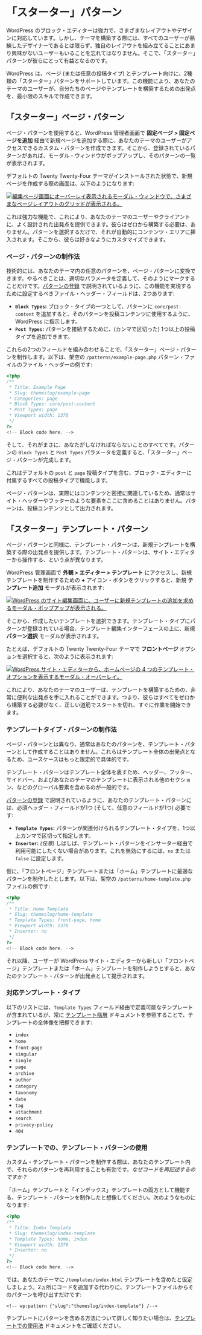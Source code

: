 <!-- 
# Starter Patterns
 -->

# 「スターター」パターン

<!-- 
The WordPress block editor is powerful and can handle many different layouts and designs. However, when building a theme, you must remember that not all of your users will be skilled designers or even have much interest in piecing together their own layouts. This is where starter patterns can be beneficial to them.
 -->

WordPress のブロック・エディターは強力で、さまざまなレイアウトやデザインに対応しています。しかし、テーマを構築する際には、すべてのユーザーが熟練したデザイナーであるとは限らず、独自のレイアウトを組み立てることにあまり興味がないユーザーもいることを忘れてはなりません。そこで、「スターター」パターンが彼らにとって有益となるのです。

<!-- 
WordPress supports two types of starter patterns for pages (or any post type) and templates. This feature lets you create starting points for your theme users to build out their pages and templates with minimal skills.
 -->

WordPress は、ページ (または任意の投稿タイプ) とテンプレート向けに、2種類の「スターター」パターンをサポートしています。この機能により、あなたのテーマのユーザーが、自分たちのページやテンプレートを構築するための出発点を、最小限のスキルで作成できます。

<!-- 
## Starter page patterns
 -->

## 「スターター」ページ・パターン

<!-- 
Page patterns let you create custom patterns your theme users can access when adding a new page via **Pages > Add New** in their WordPress admin. From there, a modal will pop up and show them a selection of patterns if any are registered.
 -->

ページ・パターンを使用すると、WordPress 管理者画面で **固定ページ > 固定ページを追加** 経由で新規ページを追加する際に、あなたのテーマのユーザーがアクセスできるカスタム・パターンを作成できます。そこから、登録されているパターンがあれば、モーダル・ウィンドウがポップアップし、そのパターンの一覧が表示されます。

<!-- 
Here is what the screen looks like when creating a new page with the default Twenty Twenty-Four theme installed:
 -->

デフォルトの Twenty Twenty-Four テーマがインストールされた状態で、新規ページを作成する際の画面は、以下のようになります:

<!-- 
[![Modal overlaying the edit page screen, showing a grid of various page layouts.](https://i0.wp.com/developer.wordpress.org/files/2024/04/starter-page-pattern-tt4.webp?resize=2048%2C1061&ssl=1)](https://i0.wp.com/developer.wordpress.org/files/2024/04/starter-page-pattern-tt4.webp?ssl=1)
 -->

[![編集ページ画面にオーバーレイ表示されるモーダル・ウィンドウで、さまざまなページレイアウトのグリッドが表示される。](https://i0.wp.com/developer.wordpress.org/files/2024/04/starter-page-pattern-tt4.webp?resize=2048%2C1061&ssl=1)](https://i0.wp.com/developer.wordpress.org/files/2024/04/starter-page-pattern-tt4.webp?ssl=1)

<!-- 
This is a powerful feature because it means that you can provide well-designed starting points for your theme’s users or clients. And they don’t need to build from scratch. They only need to select a pattern, and it will automatically be inserted into the content area. From there, they can make any customizations they want.
 -->

これは強力な機能で、これにより、あなたのテーマのユーザーやクライアントに、よく設計された出発点を提供できます。彼らはゼロから構築する必要は、ありません。パターンを選択するだけで、それが自動的にコンテンツ・エリアに挿入されます。そこから、彼らは好きなようにカスタマイズできます。

<!-- 
### How to create a page pattern
 -->

### ページ・パターンの制作法

<!-- 
Technically, any pattern in your theme can be converted to a page pattern. All you need to do is define the correct parameters to mark it as such. As described in [Registering Patterns](https://developer.wordpress.org/themes/patterns/registering-patterns/), there are two available file header fields that you must set to make this happen:
 -->

技術的には、あなたのテーマ内の任意のパターンを、ページ・パターンに変換できます。やるべきことは、適切なパラメータを定義して、そのようにマークすることだけです。[パターンの登録](https://developer.wordpress.org/themes/patterns/registering-patterns/) で説明されているように、この機能を実現するために設定するべきファイル・ヘッダー・フィールドは、2つあります:

<!-- 
*   **`Block Types`:** Adding `core/post-content` as one of the block types for the pattern tells WordPress that the pattern should be used for the post content.
*   **`Post Types`:** You can add one or more post types (separated by commas) to connect the pattern.
 -->

*   **`Block Types`:** ブロック・タイプの一つとして、パターンに `core/post-content` を追加すると、そのパターンを投稿コンテンツに使用するように、WordPress に指示します。
*   **`Post Types`:** パターンを接続するために、(カンマで区切った) 1つ以上の投稿タイプを追加できます。

<!-- 
With these two fields combined, you create a starter page pattern. Here is what the file header looks like for a fictional `/patterns/example-page.php` pattern file:
 -->

これらの2つのフィールドを組み合わせることで、「スターター」ページ・パターンを制作します。以下は、架空の `/patterns/example-page.php` パターン・ファイルのファイル・ヘッダーの例です:

```php
<?php
/**
 * Title: Example Page
 * Slug: themeslug/example-page
 * Categories: page
 * Block Types: core/post-content
 * Post Types: page
 * Viewport width: 1376
 */
?>
<!-- Block code here. -->
```

<!-- 
And that’s literally all you must do. Define the pattern’s `Block Types` and `Post Types` parameters and you have a starter page pattern. 
 -->

そして、それがまさに、あなたがしなければならないことのすべてです。パターンの `Block Types` と `Post Types` パラメータを定義すると、「スターター」ページ・パターンが完成します。

<!-- 
This will work with any post type that has opted into the block editor, including both the default `post` and `page` post types.
 -->

これはデフォルトの `post` と `page` 投稿タイプを含む、ブロック・エディターに付属するすべての投稿タイプで機能します。

<!-- 
Because page patterns are actually tied to the content, you wouldn’t typically include something like a site header or footer here. The pattern is output as post content.
 -->

ページ・パターンは、実際にはコンテンツと密接に関連しているため、通常はサイト・ヘッダーやフッターのような要素をここに含めることはありません。パターンは、投稿コンテンツとして出力されます。

<!-- 
## Starter template patterns
 -->

## 「スターター」テンプレート・パターン

<!-- 
Like page patterns, template patterns give users a starting point when building a new template. The difference is that template patterns work from the Site Editor.
 -->

ページ・パターンと同様に、テンプレート・パターンは、新規テンプレートを構築する際の出発点を提供します。テンプレート・パターンは、サイト・エディターから操作する、という点が異なります。

<!-- 
If you visit **Appearance > Editor > Templates** in your WordPress admin and click the **+** icon button for creating a new template, you should see a new **Add template** modal:
 -->

WordPress 管理画面で **外観 > エディター > テンプレート** にアクセスし、新規テンプレートを制作するための **+** アイコン・ボタンをクリックすると、新規 **テンプレート追加** モーダルが表示されます:

<!-- 
[![WordPress site editing screen with a modal popup asking the user to add a new template.](https://i0.wp.com/developer.wordpress.org/files/2024/04/add-template.webp?resize=2048%2C1060&ssl=1)](https://i0.wp.com/developer.wordpress.org/files/2024/04/add-template.webp?ssl=1)
 -->

[![WordPress のサイト編集画面に、ユーザーに新規テンプレートの追加を求めるモーダル・ポップアップが表示される。](https://i0.wp.com/developer.wordpress.org/files/2024/04/add-template.webp?resize=2048%2C1060&ssl=1)](https://i0.wp.com/developer.wordpress.org/files/2024/04/add-template.webp?ssl=1)

<!-- 
From there, you can select the template that you want to create. If the template type has any patterns registered for it, a new **Choose a pattern** modal will appear, overlaying the template-editing interface.
 -->

そこから、作成したいテンプレートを選択できます。テンプレート・タイプにパターンが登録されている場合、テンプレート編集インターフェースの上に、新規 **パターン選択** モーダルが表示されます。

<!-- 
For example, when choosing the **Front Page** option with the default Twenty Twenty-Four theme, you will see this:
 -->

たとえば、デフォルトの Twenty Twenty-Four テーマで **フロントページ** オプションを選択すると、次のように表示されます:

<!-- 
[![A modal overlay showing four template options for the homepage from within the WordPress site editor.](https://i0.wp.com/developer.wordpress.org/files/2024/04/starter-template-patterns-tt4.webp?resize=2048%2C1061&ssl=1)](https://i0.wp.com/developer.wordpress.org/files/2024/04/starter-template-patterns-tt4.webp?ssl=1)
 -->

[![WordPress サイト・エディターから、ホームページの 4 つのテンプレート・オプションを表示するモーダル・オーバーレイ。](https://i0.wp.com/developer.wordpress.org/files/2024/04/starter-template-patterns-tt4.webp?resize=2048%2C1061&ssl=1)](https://i0.wp.com/developer.wordpress.org/files/2024/04/starter-template-patterns-tt4.webp?ssl=1)

<!-- 
This gives your theme users a really nice onramp for building templates. It means they don’t have to create everything from the ground up and can get started down the right path.
 -->

これにより、あなたのテーマのユーザーは、テンプレートを構築するための、非常に便利な出発点を手に入れることができます。つまり、彼らはすべてをゼロから構築する必要がなく、正しい道筋でスタートを切れ、すぐに作業を開始できます。

<!-- 
### How to create template type patterns
 -->

### テンプレートタイプ・パターンの制作法

<!-- 
Unlike page patterns, you will usually not make any of your patterns a template pattern. These are starting points for an entire template, so their use cases are much more limited and specific.
 -->

ページ・パターンとは異なり、通常はあなたのパターンを、テンプレート・パターンとして作成することはありません。これらはテンプレート全体の出発点となるため、ユースケースはもっと限定的で具体的です。

<!-- 
Because template patterns represent an entire template, you would typically include global elements like the header, footer, sidebar, and other sections that your theme’s templates display.
 -->

テンプレート・パターンはテンプレート全体を表すため、ヘッダー、フッター、サイドバー、およびあなたのテーマのテンプレートに表示される他のセクション、などのグローバル要素を含めるのが一般的です。

<!-- 
As noted in [Registering Patterns](https://developer.wordpress.org/themes/patterns/registering-patterns/), there is a single required header field needed for your template pattern (and one optional field):
 -->

[パターンの登録](https://developer.wordpress.org/themes/patterns/registering-patterns/) で説明されているように、あなたのテンプレート・パターンには、必須ヘッダー・フィールドが1つ (そして、任意のフィールドが1つ) 必要です:

<!-- 
*   **`Template Types`:** One or more template types, separated by comma, that the pattern should be associated with.
*   **`Inserter`:** *(Optional)* Often, you will not want template patterns to be available via the inserter. To disable this, set it to `no` or `false`.
 -->

*   **`Template Types`:** パターンが関連付けられるテンプレート・タイプを、1つ以上カンマで区切って指定します。
*   **`Inserter`:** *(任意)* しばしば、テンプレート・パターンをインサーター経由で利用可能にしたくない場合があります。これを無効にするには、`no` または `false` に設定します。

<!-- 
Suppose that you created a pattern that would work well for the Front Page or Home templates. Here is what a fictional `/patterns/home-template.php` file would look like:
 -->

仮に、「フロントページ」テンプレートまたは「ホーム」テンプレートに最適なパターンを制作したとします。以下は、架空の `/patterns/home-template.php` ファイルの例です:

```php
<?php
/**
 * Title: Home Template
 * Slug: themeslug/home-template
 * Template Types: front-page, home
 * Viewport width: 1376
 * Inserter: no
 */
?>
<!-- Block code here. -->
```

<!-- 
From that point, anytime a user attempted to create a new Front Page or Home template from the WordPress Site Editor, they would be presented with your template pattern as a starting point.
 -->

それ以降、ユーザーが WordPress サイト・エディターから新しい「フロントページ」テンプレートまたは「ホーム」テンプレートを制作しようとすると、あなたのテンプレート・パターンが出発点として提示されます。

<!-- 
### Supported template types
 -->

### 対応テンプレート・タイプ

<!-- 
The following list includes the templates that you can define via the `Template Types` field, but you can always reference the [Template Hierarchy](https://developer.wordpress.org/themes/templates/template-hierarchy/) documentation for a full overview of templates:
 -->

以下のリストには、`Template Types` フィールド経由で定義可能なテンプレートが含まれているが、常に [テンプレート階層](https://developer.wordpress.org/themes/templates/template-hierarchy/) ドキュメントを参照することで、テンプレートの全体像を把握できます:

*   `index`
*   `home`
*   `front-page`
*   `singular`
*   `single`
*   `page`
*   `archive`
*   `author`
*   `category`
*   `taxonomy`
*   `date`
*   `tag`
*   `attachment`
*   `search`
*   `privacy-policy`
*   `404`

<!-- 
### Using template patterns in templates
 -->

### テンプレートでの、テンプレート・パターンの使用

<!-- 
When creating custom template patterns, it also makes sense to reuse those patterns within your templates. *Why rewrite code?*
 -->

カスタム・テンプレート・パターンを制作する際は、あなたのテンプレート内で、それらのパターンを再利用することも有効です。*なぜコードを再記述するのですか ?*

<!-- 
Imagine that you created a template pattern that would work as both a Home and Index template. It would look like this:
 -->

「ホーム」テンプレートと「インデックス」テンプレートの両方として機能する、テンプレート・パターンを制作したと想像してください。次のようなものになります:

```php
<?php
/**
 * Title: Index Template
 * Slug: themeslug/index-template
 * Template Types: home, index
 * Viewport width: 1376
 * Inserter: no
 */
?>
<!-- Block code here. -->
```

<!-- 
Now suppose that you included a `/templates/index.html` template in your theme. Instead of adding the code in two places, you can simply call the pattern from the template file:
 -->

では、あなたのテーマに `/templates/index.html` テンプレートを含めたと仮定しましょう。2ヵ所にコードを追加する代わりに、テンプレートファイルからそのパターンを呼び出すだけです:

```markup
<!-- wp:pattern {"slug":"themeslug/index-template"} /-->
```

<!-- 
To learn more about including patterns in templates, check out the [Usage in Templates](https://developer.wordpress.org/themes/patterns/usage-in-templates/) documentation.
 -->

テンプレートにパターンを含める方法について詳しく知りたい場合は、[テンプレートでの使用法](https://developer.wordpress.org/themes/patterns/usage-in-templates/) ドキュメントをご確認ください。